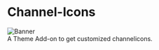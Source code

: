 # Channel-Icons
![Banner](https://github.com/ChannelIcons/Channel-Icons/blob/master/_assets/banner.png)
<br>
A Theme Add-on to get customized channelicons.
